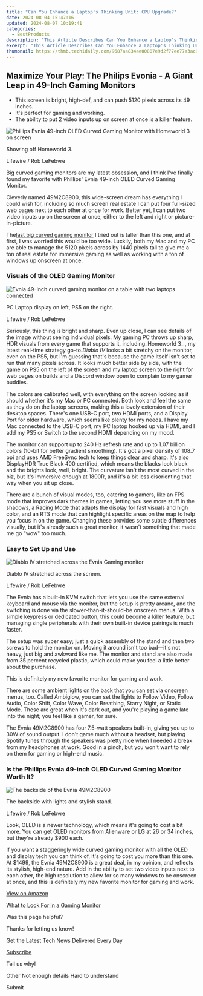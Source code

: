 ```yaml
---
title: "Can You Enhance a Laptop's Thinking Unit: CPU Upgrade?"
date: 2024-08-04 15:47:16
updated: 2024-08-07 10:19:41
categories:
  - BestProducts
description: "This Article Describes Can You Enhance a Laptop's Thinking Unit: CPU Upgrade?"
excerpt: "This Article Describes Can You Enhance a Laptop's Thinking Unit: CPU Upgrade?"
thumbnail: https://thmb.techidaily.com/9687aa834ae00807e9d2f77ee77a3ac9fdfd8db29a944a670186797d57bfaab8.jpg
---
```


## Maximize Your Play: The Philips Evonia - A Giant Leap in 49-Inch Gaming Monitors

* This screen is bright, high-def, and can push 5120 pixels across its 49 inches.
* It's perfect for gaming and working.
* The ability to put 2 video inputs up on screen at once is a killer feature.

![Phillips Evnia 49-inch OLED Curved Gaming Monitor with Homeworld 3 on screen](https://www.lifewire.com/thmb/govWkxNkIY0F9rqtR6hrAUFAc88=/1500x0/filters:no_upscale():max_bytes(150000):strip_icc():format(webp)/homeworldonevnia-6fcc806d2eca4fd08204bf54f11de53e.png)

 Showing off Homeworld 3.

Lifewire / Rob LeFebvre

 Big curved gaming monitors are my latest obsession, and I think I've finally found my favorite with Phillips' Evnia 49-inch OLED Curved Gaming Monitor.

 Cleverly named 49M2C8900, this wide-screen dream has everything I could wish for, including so much screen real estate I can put four full-sized web pages next to each other at once for work. Better yet, I can put two video inputs up on the screen at once, either to the left and right or picture-in-picture.

 The[last big curved gaming monitor](https://www.lifewire.com/hands-on-45-inch-curved-aoc-agon-pro-8636916) I tried out is taller than this one, and at first, I was worried this would be too wide. Luckily, both my Mac and my PC are able to manage the 5120 pixels across by 1440 pixels tall to give me a ton of real estate for immersive gaming as well as working with a ton of windows up onscreen at once.

### Visuals of the OLED Gaming Monitor

![Evnia 49-Inch curved gaming monitor on a table with two laptops connected](https://www.lifewire.com/thmb/4iaxQSd3_iBhSZVJ4w1Rv13wumE=/1500x0/filters:no_upscale():max_bytes(150000):strip_icc():format(webp)/dualpictureevnia-9f424ca1818d4510ad0a1fdee2c08aff.png)

 PC Laptop display on left, PS5 on the right.

Lifewire / Rob LeFebvre

 Seriously, this thing is bright and sharp. Even up close, I can see details of the image without seeing individual pixels. My gaming PC throws up sharp, HDR visuals from every game that supports it, including_Homeworld 3_ , my latest real-time strategy go-to._Diablo IV_ looks a bit stretchy on the monitor, even on the PS5, but I'm guessing that's because the game itself isn't set to run that many pixels across. It looks much better side by side, with the game on PS5 on the left of the screen and my laptop screen to the right for web pages on builds and a Discord window open to complain to my gamer buddies.

 The colors are calibrated well, with everything on the screen looking as it should whether it's my Mac or PC connected. Both look and feel the same as they do on the laptop screens, making this a lovely extension of their desktop spaces. There's one USB-C port, two HDMI ports, and a Display Port for older hardware, which seems like plenty for my needs. I have my Mac connected to the USB-C port, my PC laptop hooked up via HDMI, and I add my PS5 or Switch to the second HDMI depending on my mood.

 The monitor can support up to 240 Hz refresh rate and up to 1.07 billion colors (10-bit for better gradient smoothing). It's got a pixel density of 108.7 ppi and uses AMD FreeSync tech to keep things clear and sharp. It's also DisplayHDR True Black 400 certified, which means the blacks look black and the brights look, well, bright. The curvature isn't the most curved in the biz, but it's immersive enough at 1800R, and it's a bit less disorienting that way when you sit up close.

 There are a bunch of visual modes, too, catering to gamers, like an FPS mode that improves dark themes in games, letting you see more stuff in the shadows, a Racing Mode that adapts the display for fast visuals and high color, and an RTS mode that can highlight specific areas on the map to help you focus in on the game. Changing these provides some subtle differences visually, but it's already such a great monitor, it wasn't something that made me go "wow" too much.

### Easy to Set Up and Use

![Diablo IV stretched across the Evnia Gaming monitor](https://www.lifewire.com/thmb/diVzTpgv1ZE8USl-Esp9opMkvaQ=/1500x0/filters:no_upscale():max_bytes(150000):strip_icc():format(webp)/stretchydiabloivevnia-37234b1b03594c2fa3b3e2b02c979570.png)

 Diablo IV stretched across the screen.

Lifewire / Rob LeFebvre

 The Evnia has a built-in KVM switch that lets you use the same external keyboard and mouse via the monitor, but the setup is pretty arcane, and the switching is done via the slower-than-it-should-be onscreen menus. With a simple keypress or dedicated button, this could become a killer feature, but managing single peripherals with their own built-in device pairings is much faster.  

 The setup was super easy; just a quick assembly of the stand and then two screws to hold the monitor on. Moving it around isn't too bad—it's not heavy, just big and awkward like me. The monitor and stand are also made from 35 percent recycled plastic, which could make you feel a little better about the purchase.

This is definitely my new favorite monitor for gaming and work.

 There are some ambient lights on the back that you can set via onscreen menus, too. Called Ambiglow, you can set the lights to Follow Video, Follow Audio, Color Shift, Color Wave, Color Breathing, Starry Night, or Static Mode. These are great when it's dark out, and you're playing a game late into the night; you feel like a gamer, for sure.

 The Evnia 49M2C8900 has four 7.5-watt speakers built-in, giving you up to 30W of sound output. I don't game much without a headset, but playing Spotify tunes through the speakers was pretty nice when I needed a break from my headphones at work. Good in a pinch, but you won't want to rely on them for gaming or high-end music.

### Is the Phillips Evnia 49-inch OLED Curved Gaming Monitor Worth It?

![The backside of the Evnia 49M2C8900](https://www.lifewire.com/thmb/qYxVHCte_noCbzFQ-CZuBvMXEk8=/1500x0/filters:no_upscale():max_bytes(150000):strip_icc():format(webp)/backsideevnia-cbcf2e43ca23478e8e5ffcbc2cfc982f.png)

 The backside with lights and stylish stand.

Lifewire / Rob LeFebvre

 Look, OLED is a newer technology, which means it's going to cost a bit more. You can get OLED monitors from Alienware or LG at 26 or 34 inches, but they're already $900 each.

 If you want a staggeringly wide curved gaming monitor with all the OLED and display tech you can think of, it's going to cost you more than this one. At $1499, the Evnia 49M2C8900 is a great deal, in my opinion, and reflects its stylish, high-end nature. Add in the ability to set two video inputs next to each other, the high resolution to allow for so many windows to be onscreen at once, and this is definitely my new favorite monitor for gaming and work.

[View on Amazon](https://www.amazon.com/PHILIPS-49M2C8900-FreeSync-Adjustable-Compatible/dp/B0CNPJCZ82?tag=lifewire-onsite-prod-20&ascsubtag=8651468%7Cn7856cbfc4ae141a5be23ebaada25c37911%7C)

[What to Look For in a Gaming Monitor](https://www.lifewire.com/what-to-consider-before-buying-gaming-monitor-5221198)

Was this page helpful?

Thanks for letting us know!

 Get the Latest Tech News Delivered Every Day

[Subscribe](https://www.lifewire.com/#)

Tell us why!

 Other  Not enough details  Hard to understand

 Submit


<ins class="adsbygoogle"
     style="display:block"
     data-ad-format="autorelaxed"
     data-ad-client="ca-pub-7571918770474297"
     data-ad-slot="1223367746"></ins>



<ins class="adsbygoogle"
     style="display:block"
     data-ad-client="ca-pub-7571918770474297"
     data-ad-slot="8358498916"
     data-ad-format="auto"
     data-full-width-responsive="true"></ins>
